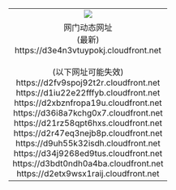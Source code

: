 ﻿<table>
  <tr></tr>
  <tr><td colspan=2 align=center><img src="https://d3e4n3vtuypokj.cloudfront.net/Up/oGate.jpg" /></td></tr>
  <tr><td colspan=2 align=center>网门动态网址<br/>(最新)
<br>https://d3e4n3vtuypokj.cloudfront.net
<br/><br/>(以下网址可能失效)
<br>https://d2fv9spoj92t2r.cloudfront.net
<br>https://d1iu22e22fffyb.cloudfront.net
<br>https://d2xbznfropa19u.cloudfront.net
<br>https://d36i8a7kchg0x7.cloudfront.net
<br>https://d21rz58qpt6hxs.cloudfront.net
<br>https://d2r47eq3nejb8p.cloudfront.net
<br>https://d9uh55k32isdh.cloudfront.net
<br>https://d34j9268ed9tus.cloudfront.net
<br>https://d3bdt0ndh0a4ba.cloudfront.net
<br>https://d2etx9wsx1raij.cloudfront.net
    </td>
  </tr>
</table>
